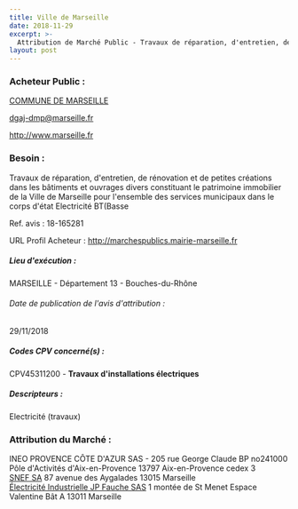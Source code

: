 ```yaml
---
title: Ville de Marseille
date: 2018-11-29
excerpt: >-
  Attribution de Marché Public - Travaux de réparation, d'entretien, de rénovation ELECTRICITE BT HTA - 8 lots
layout: post
---
```


### Acheteur Public : 
<a href="/acheteur-32/siren-211300553"> COMMUNE DE MARSEILLE</a><br/>



dgaj-dmp@marseille.fr


http://www.marseille.fr
### Besoin :

Travaux de réparation, d'entretien, de rénovation et de petites créations dans les bâtiments et ouvrages divers constituant le patrimoine immobilier de la Ville de Marseille pour l'ensemble des services municipaux dans le corps d'état Electricité BT(Basse

Ref. avis : 18-165281

URL Profil Acheteur : http://marchespublics.mairie-marseille.fr

##### Lieu d'exécution :

MARSEILLE - Département 13 - Bouches-du-Rhône

###### Date de publication de l'avis d'attribution : 
29/11/2018

##### Codes CPV concerné(s) :
CPV45311200 - **Travaux d'installations électriques** <br/>

##### Descripteurs :
Electricité (travaux) <br/>

### Attribution du Marché :
INEO PROVENCE CÔTE D'AZUR SAS - 205 rue George Claude BP no241000 Pôle d'Activités d'Aix-en-Provence 13797 Aix-en-Provence cedex 3 <br/>
<a href="/entreprise-253/siren-056800659"> SNEF SA</a>    87 avenue des Aygalades 13015 Marseille <br/>
<a href="/entreprise-253/siren-308250570"> Électricité Industrielle JP Fauche SAS</a>    1 montée de St Menet Espace Valentine Bât A 13011 Marseille <br/>
